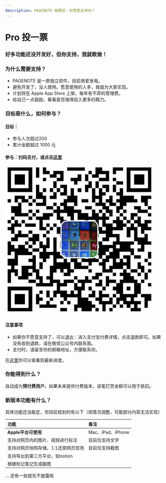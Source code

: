 ```yaml
---
description: PAGENOTE 做更好，你愿意支持吗？
---
```


# Pro 投一票

### **好多功能**还没开发好，但你支持，我就敢做！

### 为什么需要支持？

* PAGENOTE 是一款独立软件，目前用爱发电。
* 避免开发了，没人使用。愿意使用的人多，我就为大家实现。
* 计划将在 Apple App Store 上架，每年有不菲的管理费。
* 给自己一点鼓励，看看是否值得投入更多的精力。

### 目标是什么，如何参与？

#### 目标：

* 参与人次超过200
* 累计金额超过 1000 元

#### 参与：扫码支付，或点击[这里](https://pagenote.cn/pro-plan)

![&#x4F7F;&#x7528;&#x652F;&#x4ED8;&#x5B9D;&#x3002;&#x63A8;&#x8350;&#x652F;&#x4ED8;18&#x5143;&#x3002;&#x4F60;&#x4E5F;&#x53EF;&#x4EE5;&#x81EA;&#x5B9A;&#x4E49;&#x91D1;&#x989D;](../.gitbook/assets/image%20%2827%29.png)

#### 注意事项

* 如果你不愿意支持了，可以退出：进入支付宝付费详情，点击退款即可。如果没有收到退款，请在微信公众号内联系我。
* 支付时，请留言你的邮箱地址，方便联系你。

在[这里](https://pagenote.cn/pro-plan)你可以查看到最新进度。

### 你能得到什么？

自动成为**预付费用户**。如果未来提供付费版本，该笔打赏金额可以用于抵扣。

### 新版本功能有什么？

具体功能还没敲定，但目前规划的有以下（视情况调整，可能部分内容无法实现）

| 功能 | 备注 |
| :--- | :--- |
| **Apple平台可使用** | Mac、iPad、iPhone |
| 支持对网页内的图片、视频进行标注 | 目前仅支持文字 |
| 支持对网页快照存储，1:1还原网页现场 | 目前仅支持截图 |
| 支持导出到第三方平台，如notion |  |
| 根据标记笔记生成脑图 |  |

... 还有一些就先不披露啦



